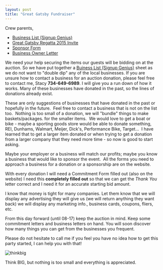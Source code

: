 ```yaml
---
layout: post  
title: "Great Gatsby Fundraiser"
---
```


Crew parents,

- [Business List (Signup Genius)](http://www.signupgenius.com/go/20f0a4dafab2ba2f49-donor)
- [Great Gatsby Regatta 2015 Invite](http://salinecrew.org/assets/forms/2015-gatsby-invite.pdf)
- [Sponsor Form](http://salinecrew.org/assets/forms/2015-gatsby-sponsor-form.pdf)
- [Business Owner Letter](http://salinecrew.org/assets/forms/2015-business-owner-letter.pdf)


We need your help securing the items our guests will be bidding on at the
auction. So we have put together a [Buiness List (Signup
Genius)](http://www.signupgenius.com/go/20f0a4dafab2ba2f49-donor) sheet as we do
not want to "double dip" any of the local businesses. If you are unsure how to
contact a business for an auction donation, please feel free to contact me,
Stacy **734-649-6989**. I will give you a run down of how it works. Many of
these businesses have donated in the past, so the lines of donations already
exist.

These are only suggestions of businesses that have donated in the past or
hopefully in the future.  Feel free to contact a business that is not on the
list too.  Nothing is too small of a donation, we will "bundle" things to make
baskets/packages. for the smaller items.  We would love to get a boat or bike -
maybe a sporting goods store would be able to donate something, REI, Dunhams,
Walmart, Meijer, Dick's, Performance Bike, Target...  I have learned that to get
a larger item donated or when trying to get a donation from a larger company
that they need more time - so now is good to start asking. 

Maybe your employer or a business will match our profits; maybe you know a
business that would like to sponsor the event.  All the forms you need to
approach a business for a donation or a sponsorship are on the website. 

With every donation I will need a Commitment Form filled out (also on the
website) I need this **completely filled out** so that we can get the *Thank
You* letter correct and I need it for an accurate starting bid amount.

I know that money is tight for many companies. Let them know that we will
display any advertising they will give us (we will return anything they want
back) we will display any marketing info., business cards, coupons, fliers, etc.

From this day forward (until 08-17) keep the auction in mind. Keep some
commitment letters and business letters on hand. You will soon discover how many
things you can get from the businesses you frequent.

Please do not hesitate to call me if you feel you have no idea how to get this
party started, I can help you with that!

![thinkbig](http://i.imgur.com/wcp2uLZ.jpg)

Think BIG, but nothing is too small and everything is appreciated.
